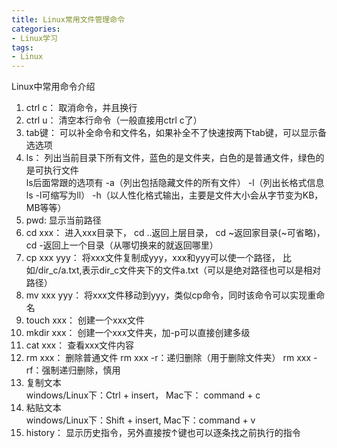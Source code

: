 ```yaml
---
title: Linux常用文件管理命令
categories:
- Linux学习
tags:
- Linux
---
```

Linux中常用命令介绍   
1. ctrl c： 取消命令，并且换行
2. ctrl u： 清空本行命令（一般直接用ctrl c了）
3. tab键： 可以补全命令和文件名，如果补全不了快速按两下tab键，可以显示备选选项
4. ls： 列出当前目录下所有文件，蓝色的是文件夹，白色的是普通文件，绿色的是可执行文件  
    ls后面常跟的选项有 -a（列出包括隐藏文件的所有文件） -l（列出长格式信息ls -l可缩写为ll） -h（以人性化格式输出，主要是文件大小会从字节变为KB，MB等等）
5. pwd: 显示当前路径
6. cd xxx： 进入xxx目录下， cd ..返回上层目录， cd \~返回家目录(\~可省略)， cd -返回上一个目录（从哪切换来的就返回哪里）
7. cp xxx yyy： 将xxx文件复制成yyy，xxx和yyy可以使一个路径， 比如/dir_c/a.txt,表示dir_c文件夹下的文件a.txt（可以是绝对路径也可以是相对路径）
8. mv xxx yyy： 将xxx文件移动到yyy，类似cp命令，同时该命令可以实现重命名
9. touch xxx： 创建一个xxx文件
10. mkdir xxx： 创建一个xxx文件夹，加-p可以直接创建多级
11. cat xxx： 查看xxx文件内容
12. rm xxx： 删除普通文件 rm xxx -r：递归删除（用于删除文件夹） rm xxx -rf：强制递归删除，慎用
13. 复制文本  
    windows/Linux下：Ctrl + insert， Mac下： command + c
14. 粘贴文本  
    windows/Linux下：Shift + insert, Mac下：command + v
15. history： 显示历史指令，另外直接按↑键也可以逐条找之前执行的指令